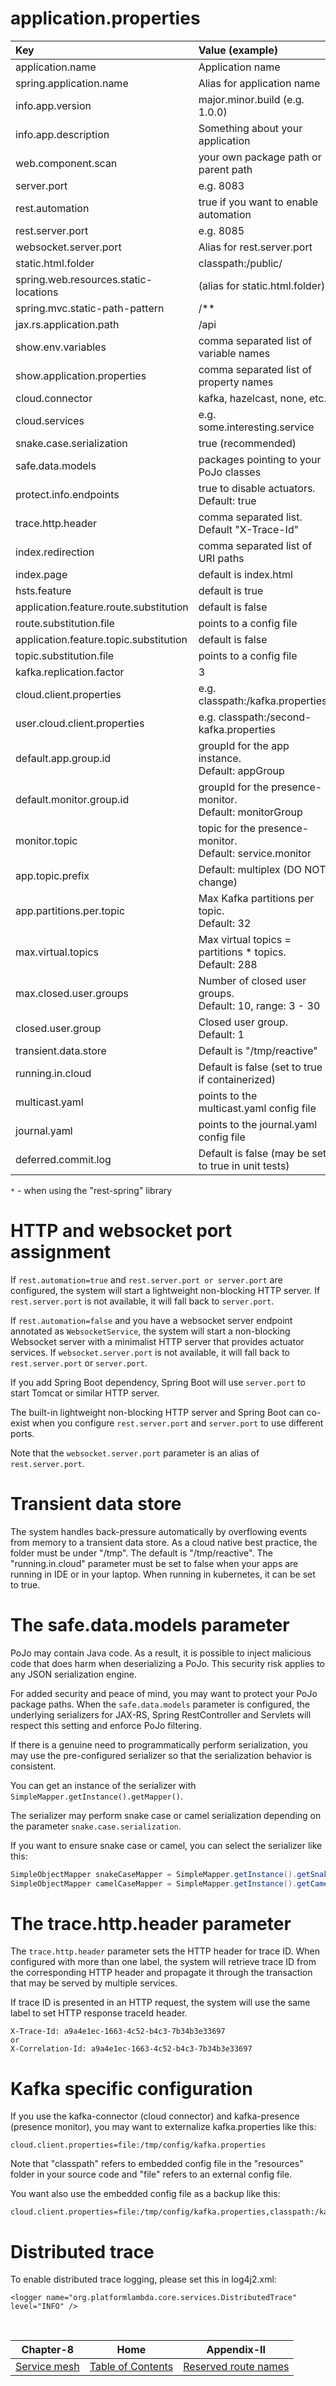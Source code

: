 # application.properties

| Key                                        | Value (example)                                               | Required  |
|:-------------------------------------------|:--------------------------------------------------------------|:----------|
| application.name                           | Application name                                              | Yes       |
| spring.application.name                    | Alias for application name                                    | Yes*1     |
| info.app.version                           | major.minor.build (e.g. 1.0.0)                                | Yes       |
| info.app.description                       | Something about your application                              | Yes       |
| web.component.scan                         | your own package path or parent path                          | Yes       |
| server.port                                | e.g. 8083                                                     | Yes*1     |
| rest.automation                            | true if you want to enable automation                         | Optional  |
| rest.server.port                           | e.g. 8085                                                     | Optional  |
| websocket.server.port                      | Alias for rest.server.port                                    | Optional  |
| static.html.folder                         | classpath:/public/                                            | Yes*      |
| spring.web.resources.static-locations      | (alias for static.html.folder)                                | Yes*1     |
| spring.mvc.static-path-pattern             | /**                                                           | Yes*1     |
| jax.rs.application.path                    | /api                                                          | Optional* |
| show.env.variables                         | comma separated list of variable names                        | Optional  |
| show.application.properties                | comma separated list of property names                        | Optional  |
| cloud.connector                            | kafka, hazelcast, none, etc.                                  | Optional  |
| cloud.services                             | e.g. some.interesting.service                                 | Optional  |
| snake.case.serialization                   | true (recommended)                                            | Optional  |
| safe.data.models                           | packages pointing to your PoJo classes                        | Optional  |
| protect.info.endpoints                     | true to disable actuators. Default: true                      | Optional  |
| trace.http.header                          | comma separated list. Default "X-Trace-Id"                    | Optional  |
| index.redirection                          | comma separated list of URI paths                             | Optional* |
| index.page                                 | default is index.html                                         | Optional* |
| hsts.feature                               | default is true                                               | Optional* |
| application.feature.route.substitution     | default is false                                              | Optional  |
| route.substitution.file                    | points to a config file                                       | Optional  |
| application.feature.topic.substitution     | default is false                                              | Optional  |
| topic.substitution.file                    | points to a config file                                       | Optional  |
| kafka.replication.factor                   | 3                                                             | Kafka     |
| cloud.client.properties                    | e.g. classpath:/kafka.properties                              | Connector |
| user.cloud.client.properties               | e.g. classpath:/second-kafka.properties                       | Connector |
| default.app.group.id                       | groupId for the app instance.<br/>Default: appGroup           | Connector |
| default.monitor.group.id                   | groupId for the presence-monitor.<br/>Default: monitorGroup   | Connector |
| monitor.topic                              | topic for the presence-monitor.<br/>Default: service.monitor  | Connector |
| app.topic.prefix                           | Default: multiplex (DO NOT change)                            | Connector |
| app.partitions.per.topic                   | Max Kafka partitions per topic.<br/>Default: 32               | Connector |
| max.virtual.topics                         | Max virtual topics = partitions * topics.<br/> Default: 288   | Connector |
| max.closed.user.groups                     | Number of closed user groups. <br/>Default: 10, range: 3 - 30 | Connector |
| closed.user.group                          | Closed user group. Default: 1                                 | Connector |
| transient.data.store                       | Default is "/tmp/reactive"                                    | Optional  |
| running.in.cloud                           | Default is false (set to true if containerized)               | Optional  |
| multicast.yaml                             | points to the multicast.yaml config file                      | Optional  |
| journal.yaml                               | points to the journal.yaml config file                        | Optional  |
| deferred.commit.log                        | Default is false (may be set to true in unit tests)           | Optional  |

`*` - when using the "rest-spring" library

# HTTP and websocket port assignment

If `rest.automation=true` and `rest.server.port or server.port` are configured, the system will start
a lightweight non-blocking HTTP server. If `rest.server.port` is not available, it will fall back to `server.port`.

If `rest.automation=false` and you have a websocket server endpoint annotated as `WebsocketService`, the system
will start a non-blocking Websocket server with a minimalist HTTP server that provides actuator services.
If `websocket.server.port` is not available, it will fall back to `rest.server.port` or `server.port`.

If you add Spring Boot dependency, Spring Boot will use `server.port` to start Tomcat or similar HTTP server.

The built-in lightweight non-blocking HTTP server and Spring Boot can co-exist when you configure
`rest.server.port` and `server.port` to use different ports.

Note that the `websocket.server.port` parameter is an alias of `rest.server.port`.

# Transient data store

The system handles back-pressure automatically by overflowing events from memory to a transient data store. 
As a cloud native best practice, the folder must be under "/tmp". The default is "/tmp/reactive". 
The "running.in.cloud" parameter must be set to false when your apps are running in IDE or in your laptop. 
When running in kubernetes, it can be set to true.

# The safe.data.models parameter

PoJo may contain Java code. As a result, it is possible to inject malicious code that does harm when 
deserializing a PoJo. This security risk applies to any JSON serialization engine.

For added security and peace of mind, you may want to protect your PoJo package paths.
When the `safe.data.models` parameter is configured, the underlying serializers for JAX-RS, Spring RestController
and Servlets will respect this setting and enforce PoJo filtering.

If there is a genuine need to programmatically perform serialization, you may use the pre-configured serializer 
so that the serialization behavior is consistent.

You can get an instance of the serializer with `SimpleMapper.getInstance().getMapper()`.

The serializer may perform snake case or camel serialization depending on the parameter `snake.case.serialization`.

If you want to ensure snake case or camel, you can select the serializer like this:

```java
SimpleObjectMapper snakeCaseMapper = SimpleMapper.getInstance().getSnakeCaseMapper();
SimpleObjectMapper camelCaseMapper = SimpleMapper.getInstance().getCamelCaseMapper();
```

# The trace.http.header parameter

The `trace.http.header` parameter sets the HTTP header for trace ID. When configured with more than one label,
the system will retrieve trace ID from the corresponding HTTP header and propagate it through the transaction
that may be served by multiple services.

If trace ID is presented in an HTTP request, the system will use the same label to set HTTP response traceId header.

```text
X-Trace-Id: a9a4e1ec-1663-4c52-b4c3-7b34b3e33697
or
X-Correlation-Id: a9a4e1ec-1663-4c52-b4c3-7b34b3e33697
```

# Kafka specific configuration

If you use the kafka-connector (cloud connector) and kafka-presence (presence monitor), you may want to 
externalize kafka.properties like this:

```properties
cloud.client.properties=file:/tmp/config/kafka.properties
```

Note that "classpath" refers to embedded config file in the "resources" folder in your source code and "file" 
refers to an external config file.

You want also use the embedded config file as a backup like this:

```properties
cloud.client.properties=file:/tmp/config/kafka.properties,classpath:/kafka.properties
```

# Distributed trace

To enable distributed trace logging, please set this in log4j2.xml:

```
<logger name="org.platformlambda.core.services.DistributedTrace" level="INFO" />
```
<br/>

|          Chapter-8           |                   Home                    |              Appendix-II               |
|:----------------------------:|:-----------------------------------------:|:--------------------------------------:|
| [Service mesh](CHAPTER-8.md) | [Table of Contents](TABLE-OF-CONTENTS.md) | [Reserved route names](APPENDIX-II.md) |
